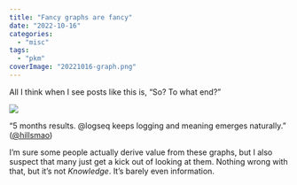 ```yaml
---
title: "Fancy graphs are fancy"
date: "2022-10-16"
categories:
  - "misc"
tags:
  - "pkm"
coverImage: "20221016-graph.png"
---
```


All I think when I see posts like this is, “So? To what end?”

![](/img/2022/20221016-graph-1024x755.png)

“5 months results. @logseq keeps logging and meaning emerges naturally.” ([@hillsmao](https://twitter.com/hillsmao/status/1581171119360335872))

I’m sure some people actually derive value from these graphs, but I also suspect that many just get a kick out of looking at them. Nothing wrong with that, but it’s not _Knowledge_. It’s barely even information.

